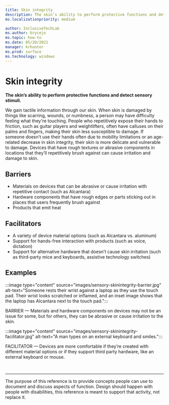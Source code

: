 ```yaml
---
title: Skin integrity
description: The skin’s ability to perform protective functions and detect sensory stimuli
ms.localizationpriority: medium

author: InclusiveTechLab
ms.author: brycejo 
ms.topic: how-to
ms.date: 05/20/2021
manager: krhunter
ms.prod: surface
ms.technology: windows
---
```


# Skin integrity

**The skin’s ability to perform protective functions and detect sensory stimuli.**

We gain tactile information through our skin. When skin is damaged by things like scarring, wounds, or numbness, a person may have difficulty feeling what they're touching. People who repetitively expose their hands to friction, such as guitar players and weightlifters, often have calluses on their palms and fingers, making their skin less susceptible to damage. If someone doesn’t use their hands often due to mobility limitations or an age-related decrease in skin integrity, their skin is more delicate and vulnerable to damage. Devices that have rough textures or abrasive components in locations that they’ll repetitively brush against can cause irritation and damage to skin.

## Barriers
* Materials on devices that can be abrasive or cause irritation with repetitive contact (such as Alcantara)​
* Hardware components that have rough edges or parts sticking out in places that users frequently brush against​
* Products that emit heat​

## Facilitators
* A variety of device material options (such as Alcantara vs. aluminum)​
* Support for hands-free interaction with products (such as voice, dictation)​
* Support for alternative hardware that doesn’t cause skin irritation (such as third-party mice and keyboards, assistive technology switches)​

## Examples

:::image type="content" source="images/sensory-skinintegrity-barrier.jpg" alt-text="Someone rests their wrist against a laptop as they use the touch pad. Their wrist looks scratched or inflamed, and an inset image shows that the laptop has Alcantara next to the touch pad.":::

BARRIER — Materials and hardware components on devices may not be an issue for some, but for others, they can be abrasive or cause irritation to the skin.  

:::image type="content" source="images/sensory-skinintegrity-facilitator.jpg" alt-text="A man types on an external keyboard and smiles.":::

FACILITATOR — Devices are more comfortable if they’re created with different material options or if they support third party hardware, like an external keyboard or mouse. 


&nbsp;

[comment]: # (Footer statement)
___
The purpose of this reference is to provide concepts people can use to document and discuss aspects of function. Design should happen with people with disabilities, this reference is meant to support that activity, not replace it. 